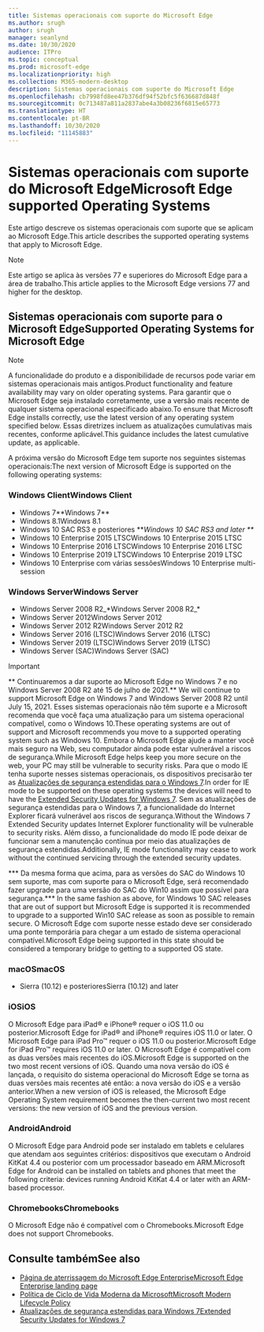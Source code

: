 ```yaml
---
title: Sistemas operacionais com suporte do Microsoft Edge
ms.author: srugh
author: srugh
manager: seanlynd
ms.date: 10/30/2020
audience: ITPro
ms.topic: conceptual
ms.prod: microsoft-edge
ms.localizationpriority: high
ms.collection: M365-modern-desktop
description: Sistemas operacionais com suporte do Microsoft Edge
ms.openlocfilehash: cb7998fd8ee47b376df94f52bfc5f636687d848f
ms.sourcegitcommit: 0c713487a811a2837abe4a3b08236f6815e65773
ms.translationtype: HT
ms.contentlocale: pt-BR
ms.lasthandoff: 10/30/2020
ms.locfileid: "11145883"
---
```

# <span data-ttu-id="c8c82-103">Sistemas operacionais com suporte do Microsoft Edge</span><span class="sxs-lookup"><span data-stu-id="c8c82-103">Microsoft Edge supported Operating Systems</span></span>

<span data-ttu-id="c8c82-104">Este artigo descreve os sistemas operacionais com suporte que se aplicam ao Microsoft Edge.</span><span class="sxs-lookup"><span data-stu-id="c8c82-104">This article describes the supported operating systems that apply to Microsoft Edge.</span></span>

> [!NOTE]
> <span data-ttu-id="c8c82-105">Este artigo se aplica às versões 77 e superiores do Microsoft Edge para a área de trabalho.</span><span class="sxs-lookup"><span data-stu-id="c8c82-105">This article applies to the Microsoft Edge versions 77 and higher for the desktop.</span></span>

## <span data-ttu-id="c8c82-106">Sistemas operacionais com suporte para o Microsoft Edge</span><span class="sxs-lookup"><span data-stu-id="c8c82-106">Supported Operating Systems for Microsoft Edge</span></span>

> [!NOTE]
> <span data-ttu-id="c8c82-107">A funcionalidade do produto e a disponibilidade de recursos pode variar em sistemas operacionais mais antigos.</span><span class="sxs-lookup"><span data-stu-id="c8c82-107">Product functionality and feature availability may vary on older operating systems.</span></span> <span data-ttu-id="c8c82-108">Para garantir que o Microsoft Edge seja instalado corretamente, use a versão mais recente de qualquer sistema operacional especificado abaixo.</span><span class="sxs-lookup"><span data-stu-id="c8c82-108">To ensure that Microsoft Edge installs correctly, use the latest version of any operating system specified below.</span></span> <span data-ttu-id="c8c82-109">Essas diretrizes incluem as atualizações cumulativas mais recentes, conforme aplicável.</span><span class="sxs-lookup"><span data-stu-id="c8c82-109">This guidance includes the latest cumulative update, as applicable.</span></span>

<span data-ttu-id="c8c82-110">A próxima versão do Microsoft Edge tem suporte nos seguintes sistemas operacionais:</span><span class="sxs-lookup"><span data-stu-id="c8c82-110">The next version of Microsoft Edge is supported on the following operating systems:</span></span>

### <span data-ttu-id="c8c82-111">Windows Client</span><span class="sxs-lookup"><span data-stu-id="c8c82-111">Windows Client</span></span>

- <span data-ttu-id="c8c82-112">Windows 7\*\*</span><span class="sxs-lookup"><span data-stu-id="c8c82-112">Windows 7\*\*</span></span>
- <span data-ttu-id="c8c82-113">Windows 8.1</span><span class="sxs-lookup"><span data-stu-id="c8c82-113">Windows 8.1</span></span>
- <span data-ttu-id="c8c82-114">Windows 10 SAC RS3 e posteriores \*\*_</span><span class="sxs-lookup"><span data-stu-id="c8c82-114">Windows 10 SAC RS3 and later \*\*_</span></span>
- <span data-ttu-id="c8c82-115">Windows 10 Enterprise 2015 LTSC</span><span class="sxs-lookup"><span data-stu-id="c8c82-115">Windows 10 Enterprise 2015 LTSC</span></span>
- <span data-ttu-id="c8c82-116">Windows 10 Enterprise 2016 LTSC</span><span class="sxs-lookup"><span data-stu-id="c8c82-116">Windows 10 Enterprise 2016 LTSC</span></span>
- <span data-ttu-id="c8c82-117">Windows 10 Enterprise 2019 LTSC</span><span class="sxs-lookup"><span data-stu-id="c8c82-117">Windows 10 Enterprise 2019 LTSC</span></span>
- <span data-ttu-id="c8c82-118">Windows 10 Enterprise com várias sessões</span><span class="sxs-lookup"><span data-stu-id="c8c82-118">Windows 10 Enterprise multi-session</span></span>

### <span data-ttu-id="c8c82-119">Windows Server</span><span class="sxs-lookup"><span data-stu-id="c8c82-119">Windows Server</span></span>

- <span data-ttu-id="c8c82-120">Windows Server 2008 R2_\*</span><span class="sxs-lookup"><span data-stu-id="c8c82-120">Windows Server 2008 R2_\*</span></span>
- <span data-ttu-id="c8c82-121">Windows Server 2012</span><span class="sxs-lookup"><span data-stu-id="c8c82-121">Windows Server 2012</span></span>
- <span data-ttu-id="c8c82-122">Windows Server 2012 R2</span><span class="sxs-lookup"><span data-stu-id="c8c82-122">Windows Server 2012 R2</span></span>
- <span data-ttu-id="c8c82-123">Windows Server 2016 (LTSC)</span><span class="sxs-lookup"><span data-stu-id="c8c82-123">Windows Server 2016 (LTSC)</span></span>
- <span data-ttu-id="c8c82-124">Windows Server 2019 (LTSC)</span><span class="sxs-lookup"><span data-stu-id="c8c82-124">Windows Server 2019 (LTSC)</span></span>
- <span data-ttu-id="c8c82-125">Windows Server (SAC)</span><span class="sxs-lookup"><span data-stu-id="c8c82-125">Windows Server (SAC)</span></span>

> [!IMPORTANT]
> <span data-ttu-id="c8c82-126">\*\* Continuaremos a dar suporte ao Microsoft Edge no Windows 7 e no Windows Server 2008 R2 até 15 de julho de 2021.</span><span class="sxs-lookup"><span data-stu-id="c8c82-126">\*\* We will continue to support Microsoft Edge on Windows 7 and Windows Server 2008 R2 until July 15, 2021.</span></span> <span data-ttu-id="c8c82-127">Esses sistemas operacionais não têm suporte e a Microsoft recomenda que você faça uma atualização para um sistema operacional compatível, como o Windows 10.</span><span class="sxs-lookup"><span data-stu-id="c8c82-127">These operating systems are out of support and Microsoft recommends you move to a supported operating system such as Windows 10.</span></span> <span data-ttu-id="c8c82-128">Embora o Microsoft Edge ajude a manter você mais seguro na Web, seu computador ainda pode estar vulnerável a riscos de segurança.</span><span class="sxs-lookup"><span data-stu-id="c8c82-128">While Microsoft Edge helps keep you more secure on the web, your PC may still be vulnerable to security risks.</span></span> <span data-ttu-id="c8c82-129">Para que o modo IE tenha suporte nesses sistemas operacionais, os dispositivos precisarão ter as [Atualizações de segurança estendidas para o Windows 7](https://support.microsoft.com/help/4527878/faq-about-extended-security-updates-for-windows-7).</span><span class="sxs-lookup"><span data-stu-id="c8c82-129">In order for IE mode to be supported on these operating systems the devices will need to have the [Extended Security Updates for Windows 7](https://support.microsoft.com/help/4527878/faq-about-extended-security-updates-for-windows-7).</span></span> <span data-ttu-id="c8c82-130">Sem as atualizações de segurança estendidas para o Windows 7, a funcionalidade do Internet Explorer ficará vulnerável aos riscos de segurança.</span><span class="sxs-lookup"><span data-stu-id="c8c82-130">Without the Windows 7 Extended Security updates Internet Explorer functionality will be vulnerable to security risks.</span></span> <span data-ttu-id="c8c82-131">Além disso, a funcionalidade do modo IE pode deixar de funcionar sem a manutenção contínua por meio das atualizações de segurança estendidas.</span><span class="sxs-lookup"><span data-stu-id="c8c82-131">Additionally, IE mode functionality may cease to work without the continued servicing through the extended security updates.</span></span>  
>
> <span data-ttu-id="c8c82-132">\*\*\* Da mesma forma que acima, para as versões do SAC do Windows 10 sem suporte, mas com suporte para o Microsoft Edge, será recomendado fazer upgrade para uma versão do SAC do Win10 assim que possível para segurança.</span><span class="sxs-lookup"><span data-stu-id="c8c82-132">\*\*\* In the same fashion as above, for Windows 10 SAC releases that are out of support but Microsoft Edge is supported it is recommended to upgrade to a supported Win10 SAC release as soon as possible to remain secure.</span></span> <span data-ttu-id="c8c82-133">O Microsoft Edge com suporte nesse estado deve ser considerado uma ponte temporária para chegar a um estado de sistema operacional compatível.</span><span class="sxs-lookup"><span data-stu-id="c8c82-133">Microsoft Edge being supported in this state should be considered a temporary bridge to getting to a supported OS state.</span></span>

### <span data-ttu-id="c8c82-134">macOS</span><span class="sxs-lookup"><span data-stu-id="c8c82-134">macOS</span></span>

- <span data-ttu-id="c8c82-135">Sierra (10.12) e posteriores</span><span class="sxs-lookup"><span data-stu-id="c8c82-135">Sierra (10.12) and later</span></span>

### <span data-ttu-id="c8c82-136">iOS</span><span class="sxs-lookup"><span data-stu-id="c8c82-136">iOS</span></span>

<span data-ttu-id="c8c82-137">O Microsoft Edge para iPad&reg; e iPhone&reg; requer o iOS 11.0 ou posterior.</span><span class="sxs-lookup"><span data-stu-id="c8c82-137">Microsoft Edge for iPad&reg; and iPhone&reg; requires iOS 11.0 or later.</span></span> <span data-ttu-id="c8c82-138">O Microsoft Edge para iPad Pro&trade; requer o iOS 11.0 ou posterior.</span><span class="sxs-lookup"><span data-stu-id="c8c82-138">Microsoft Edge for iPad Pro&trade; requires iOS 11.0 or later.</span></span> <span data-ttu-id="c8c82-139">O Microsoft Edge é compatível com as duas versões mais recentes do iOS.</span><span class="sxs-lookup"><span data-stu-id="c8c82-139">Microsoft Edge is supported on the two most recent versions of iOS.</span></span> <span data-ttu-id="c8c82-140">Quando uma nova versão do iOS é lançada, o requisito do sistema operacional do Microsoft Edge se torna as duas versões mais recentes até então: a nova versão do iOS e a versão anterior.</span><span class="sxs-lookup"><span data-stu-id="c8c82-140">When a new version of iOS is released, the Microsoft Edge Operating System requirement becomes the then-current two most recent versions: the new version of iOS and the previous version.</span></span>

### <span data-ttu-id="c8c82-141">Android</span><span class="sxs-lookup"><span data-stu-id="c8c82-141">Android</span></span>

<span data-ttu-id="c8c82-142">O Microsoft Edge para Android pode ser instalado em tablets e celulares que atendam aos seguintes critérios: dispositivos que executam o Android KitKat 4.4 ou posterior com um processador baseado em ARM.</span><span class="sxs-lookup"><span data-stu-id="c8c82-142">Microsoft Edge for Android can be installed on tablets and phones that meet the following criteria: devices running Android KitKat 4.4 or later with an ARM-based processor.</span></span>

### <span data-ttu-id="c8c82-143">Chromebooks</span><span class="sxs-lookup"><span data-stu-id="c8c82-143">Chromebooks</span></span>

<span data-ttu-id="c8c82-144">O Microsoft Edge não é compatível com o Chromebooks.</span><span class="sxs-lookup"><span data-stu-id="c8c82-144">Microsoft Edge does not support Chromebooks.</span></span>

## <span data-ttu-id="c8c82-145">Consulte também</span><span class="sxs-lookup"><span data-stu-id="c8c82-145">See also</span></span>

- [<span data-ttu-id="c8c82-146">Página de aterrissagem do Microsoft Edge Enterprise</span><span class="sxs-lookup"><span data-stu-id="c8c82-146">Microsoft Edge Enterprise landing page</span></span>](https://aka.ms/EdgeEnterprise)
- [<span data-ttu-id="c8c82-147">Política de Ciclo de Vida Moderna da Microsoft</span><span class="sxs-lookup"><span data-stu-id="c8c82-147">Microsoft Modern Lifecycle Policy</span></span>](https://support.microsoft.com/help/30881/modern-lifecycle-policy)
- [<span data-ttu-id="c8c82-148">Atualizações de segurança estendidas para Windows 7</span><span class="sxs-lookup"><span data-stu-id="c8c82-148">Extended Security Updates for Windows 7</span></span>](https://support.microsoft.com/help/4527878/faq-about-extended-security-updates-for-windows-7)
